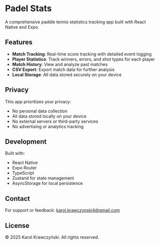 # Padel Stats

A comprehensive paddle tennis statistics tracking app built with React Native and Expo.

## Features

- **Match Tracking**: Real-time score tracking with detailed event logging
- **Player Statistics**: Track winners, errors, and shot types for each player
- **Match History**: View and analyze past matches
- **CSV Export**: Export match data for further analysis
- **Local Storage**: All data stored securely on your device

## Privacy

This app prioritizes your privacy:
- No personal data collection
- All data stored locally on your device
- No external servers or third-party services
- No advertising or analytics tracking

## Development

Built with:
- React Native
- Expo Router
- TypeScript
- Zustand for state management
- AsyncStorage for local persistence

## Contact

For support or feedback: karol.krawczynski4@gmail.com

## License

© 2025 Karol Krawczyński. All rights reserved.